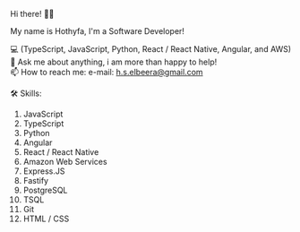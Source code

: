 Hi there! 👋🏼

My name is Hothyfa, I'm a Software Developer!

💻 (TypeScript, JavaScript, Python, React / React Native, Angular, and AWS) <br />
💬 Ask me about anything, i am more than happy to help! <br />
📫 How to reach me: e-mail: h.s.elbeera@gmail.com <br />

🛠 Skills:
1. JavaScript
2. TypeScript
3. Python
4. Angular
5. React / React Native
6. Amazon Web Services
7. Express.JS
8. Fastify
9. PostgreSQL
10. TSQL
11. Git
12. HTML / CSS
